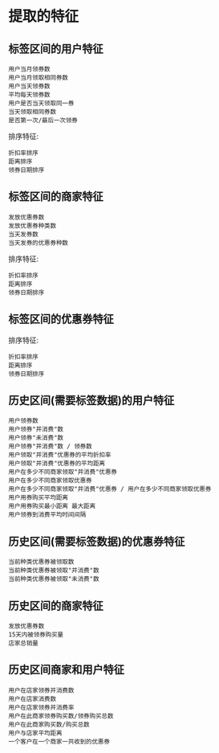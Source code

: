 # 提取的特征

## 标签区间的用户特征

    用户当月领券数
    用户当月领取相同券数
    用户当天领券数
    平均每天领券数
    用户是否当天领取同一券
    当天领取相同券数
    是否第一次/最后一次领券

排序特征:

    折扣率排序
    距离排序
    领券日期排序

## 标签区间的商家特征

    发放优惠券数
    发放优惠券种类数
    当天发券数
    当天发券的优惠券种数

排序特征:

    折扣率排序
    距离排序
    领券日期排序

## 标签区间的优惠券特征

排序特征:

    折扣率排序
    距离排序
    领券日期排序

## 历史区间(需要标签数据)的用户特征

    用户领券数
    用户领券"并消费"数
    用户领券"未消费"数
    用户领券"并消费"数 / 领券数
    用户领取"并消费"优惠券的平均折扣率
    用户领取"并消费"优惠券的平均距离
    用户在多少不同商家领取"并消费"优惠券
    用户在多少不同商家领取优惠券
    用户在多少不同商家领取"并消费"优惠券 / 用户在多少不同商家领取优惠券
    用户用券购买平均距离
    用户用券购买最小距离 最大距离
    用户领券到消费平均时间间隔

## 历史区间(需要标签数据)的优惠券特征

    当前种类优惠券被领取数
    当前种类优惠券被领取"并消费"数
    当前种类优惠券被领取"未消费"数

## 历史区间的商家特征

    发放优惠券数
    15天内被领券购买量
    店家总销量

## 历史区间商家和用户特征

    用户在店家领券并消费数
    用户在店家消费数
    用户在店家领券并消费率
    用户在此商家领券购买数/领券购买总数
    用户在此商家购买数/购买总数
    用户与店家平均距离
    一个客户在一个商家一共收到的优惠券
